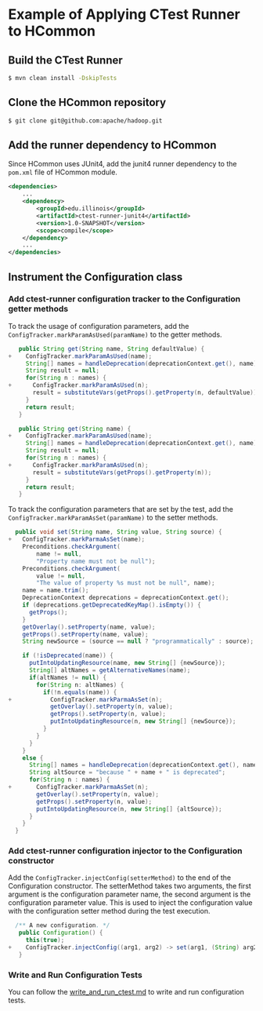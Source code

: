 # Example of Applying CTest Runner to HCommon

## Build the CTest Runner

```bash
$ mvn clean install -DskipTests
```

## Clone the HCommon repository

```bash
$ git clone git@github.com:apache/hadoop.git
```

## Add the runner dependency to HCommon
Since HCommon uses JUnit4, add the junit4 runner dependency to the `pom.xml` file of HCommon module.

```xml
<dependencies>
    ...
    <dependency>
        <groupId>edu.illinois</groupId>
        <artifactId>ctest-runner-junit4</artifactId>
        <version>1.0-SNAPSHOT</version>
        <scope>compile</scope>
    </dependency>
    ...
</dependencies>
```

## Instrument the Configuration class

### Add ctest-runner configuration tracker to the Configuration getter methods
To track the usage of configuration parameters, add the `ConfigTracker.markParamAsUsed(paramName)` to the getter methods.
```java
   public String get(String name, String defaultValue) {
+    ConfigTracker.markParamAsUsed(name);     
     String[] names = handleDeprecation(deprecationContext.get(), name);
     String result = null;
     for(String n : names) {
+      ConfigTracker.markParamAsUsed(n);
       result = substituteVars(getProps().getProperty(n, defaultValue));
     }
     return result;
   }

   public String get(String name) {
+    ConfigTracker.markParamAsUsed(name);
     String[] names = handleDeprecation(deprecationContext.get(), name);
     String result = null;
     for(String n : names) {
+      ConfigTracker.markParamAsUsed(n);
       result = substituteVars(getProps().getProperty(n));
     }
     return result;
   }
```
To track the configuration parameters that are set by the test, add the `ConfigTracker.markParamAsSet(paramName)` to the setter methods.
```java
  public void set(String name, String value, String source) {
+   ConfigTracker.markParmaAsSet(name);
    Preconditions.checkArgument(
        name != null,
        "Property name must not be null");
    Preconditions.checkArgument(
        value != null,
        "The value of property %s must not be null", name);
    name = name.trim();
    DeprecationContext deprecations = deprecationContext.get();
    if (deprecations.getDeprecatedKeyMap().isEmpty()) {
      getProps();
    }
    getOverlay().setProperty(name, value);
    getProps().setProperty(name, value);
    String newSource = (source == null ? "programmatically" : source);

    if (!isDeprecated(name)) {
      putIntoUpdatingResource(name, new String[] {newSource});
      String[] altNames = getAlternativeNames(name);
      if(altNames != null) {
        for(String n: altNames) {
          if(!n.equals(name)) {
+           ConfigTracker.markParmaAsSet(n);
            getOverlay().setProperty(n, value);
            getProps().setProperty(n, value);
            putIntoUpdatingResource(n, new String[] {newSource});
          }
        }
      }
    }
    else {
      String[] names = handleDeprecation(deprecationContext.get(), name);
      String altSource = "because " + name + " is deprecated";
      for(String n : names) {
+       ConfigTracker.markParmaAsSet(n);
        getOverlay().setProperty(n, value);
        getProps().setProperty(n, value);
        putIntoUpdatingResource(n, new String[] {altSource});
      }
    }
  }
```

### Add ctest-runner configuration injector to the Configuration constructor
Add the `ConfigTracker.injectConfig(setterMethod)` to the end of the Configuration constructor.
The setterMethod takes two arguments, the first argument is the configuration parameter name, the second argument is the configuration parameter value.
This is used to inject the configuration value with the configuration setter method during the test execution.
```java
  /** A new configuration. */
   public Configuration() {
     this(true);
+    ConfigTracker.injectConfig((arg1, arg2) -> set(arg1, (String) arg2));
   }
```

### Write and Run Configuration Tests
You can follow the [write_and_run_ctest.md](write_and_run_ctest.md) to write and run configuration tests.